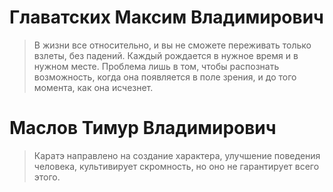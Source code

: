 # Главатских Максим Владимирович #
>В жизни все относительно, и вы не сможете переживать только взлеты, без падений. 
Каждый рождается в нужное время и в нужном месте. 
Проблема лишь в том, чтобы распознать возможность, когда она появляется в поле зрения, и до того момента, как она исчезнет.

# Маслов Тимур Владимирович #
>Каратэ направлено на создание характера, улучшение поведения человека, культивирует скромность, но оно не гарантирует всего этого.